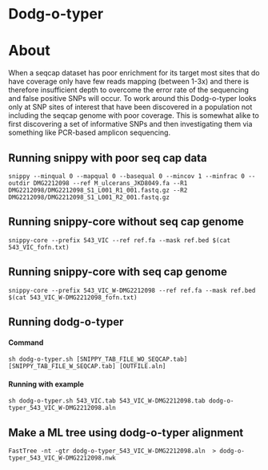 # Dodg-o-typer

# About
When a seqcap dataset has poor enrichment for its target most sites that do have coverage only have few reads mapping (between 1-3x) and there is therefore insufficient depth to overcome the error rate of the sequencing and false positive SNPs will occur. To work around this Dodg-o-typer looks only at SNP sites of interest that have been discovered in a population not including the seqcap genome with poor coverage. This is somewhat alike to first discovering a set of informative SNPs and then investigating them via something like PCR-based amplicon sequencing.
  
## Running snippy with poor seq cap data  
```  
snippy --minqual 0 --mapqual 0 --basequal 0 --mincov 1 --minfrac 0 --outdir DMG2212098 --ref M_ulcerans_JKD8049.fa --R1 DMG2212098/DMG2212098_S1_L001_R1_001.fastq.gz --R2 DMG2212098/DMG2212098_S1_L001_R2_001.fastq.gz  
```  
  
## Running snippy-core without seq cap genome  
```  
snippy-core --prefix 543_VIC --ref ref.fa --mask ref.bed $(cat 543_VIC_fofn.txt)  
```  
  
## Running snippy-core with seq cap genome 
```  
snippy-core --prefix 543_VIC_W-DMG2212098 --ref ref.fa --mask ref.bed $(cat 543_VIC_W-DMG2212098_fofn.txt)  
```  
  
## Running dodg-o-typer 

#### Command  
```  
sh dodg-o-typer.sh [SNIPPY_TAB_FILE_WO_SEQCAP.tab] [SNIPPY_TAB_FILE_W_SEQCAP.tab] [OUTFILE.aln]  
```  
  
#### Running with example
```  
sh dodg-o-typer.sh 543_VIC.tab 543_VIC_W-DMG2212098.tab dodg-o-typer_543_VIC_W-DMG2212098.aln 
```  
  
## Make a ML tree using dodg-o-typer alignment
```  
FastTree -nt -gtr dodg-o-typer_543_VIC_W-DMG2212098.aln  > dodg-o-typer_543_VIC_W-DMG2212098.nwk  
```  

